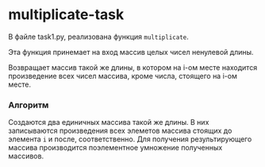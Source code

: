 # multiplicate-task

В файле task1.py, реализована функция ```multiplicate```. 

Эта функция принемает на вход массив целых чисел ненулевой длины. 

Возвращает массив такой же длины, в котором на i-ом месте находится произведение всех чисел массива, кроме числа, стоящего на i-ом месте.

### Алгоритм

Создаются два единичных массива такой же длины. В них записываются произведения всех элеметов массива стоящих до элемента ```i``` и после, соответственно. Для получения результирующего массива производится поэлементное умножение полученных массивов.
